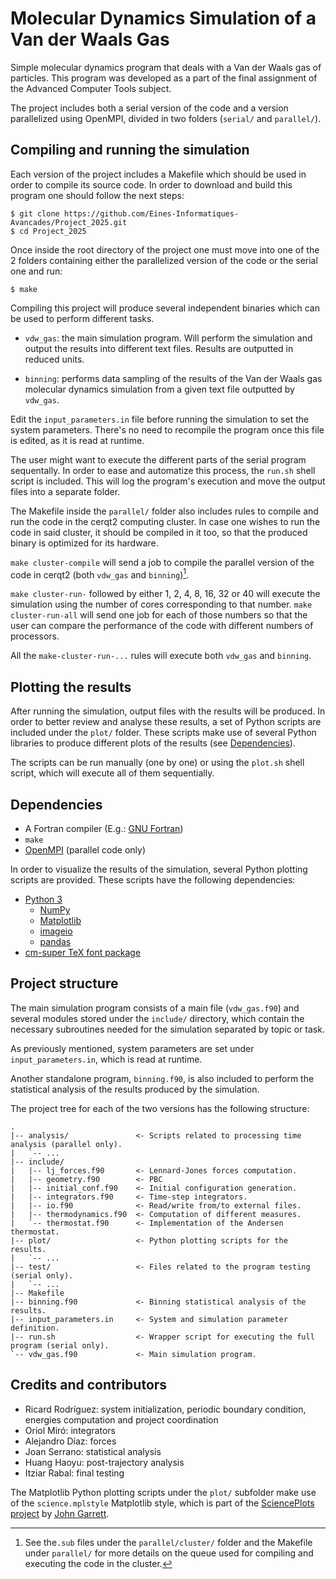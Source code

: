 # Molecular Dynamics Simulation of a Van der Waals Gas

Simple molecular dynamics program that deals with a Van der Waals gas of
particles. This program was developed as a part of the final assignment of the
Advanced Computer Tools subject.

The project includes both a serial version of the code and a version
parallelized using OpenMPI, divided in two folders (`serial/` and `parallel/`).

## Compiling and running the simulation

Each version of the project includes a Makefile which should be used in order to
compile its source code. In order to download and build this program one should
follow the next steps:

```
$ git clone https://github.com/Eines-Informatiques-Avancades/Project_2025.git
$ cd Project_2025
```

Once inside the root directory of the project one must move into one of the 2
folders containing either the parallelized version of the code or the serial one
and run:

```
$ make
```

Compiling this project will produce several independent binaries
which can be used to perform different tasks.

- `vdw_gas`: the main simulation program. Will perform the simulation and
    output the results into different text files. Results are outputted in
    reduced units.

- `binning`: performs data sampling of the results of the Van der Waals gas
    molecular dynamics simulation from a given text file outputted by `vdw_gas`.

Edit the `input_parameters.in` file before running the simulation to set the
system parameters. There's no need to recompile the program once this file is
edited, as it is read at runtime.

The user might want to execute the different parts of the serial program
sequentally. In order to ease and automatize this process, the `run.sh` shell
script is included. This will log the program's execution and move the output
files into a separate folder.

The Makefile inside the `parallel/` folder also includes rules to compile and
run the code in the cerqt2 computing cluster. In case one wishes to run the code
in said cluster, it should be compiled in it too, so that the produced binary is
optimized for its hardware.

`make cluster-compile` will send a job to compile the parallel version of the
code in cerqt2 (both `vdw_gas` and `binning`)[^cluster].

[^cluster]: See the`.sub` files under the `parallel/cluster/` folder and the
  Makefile under `parallel/` for more details on the queue used for compiling
  and executing the code in the cluster.

`make cluster-run-` followed by either 1, 2, 4, 8, 16, 32 or 40 will execute the
simulation using the number of cores corresponding to that number. `make
cluster-run-all` will send one job for each of those numbers so that the user
can compare the performance of the code with different numbers of processors.

All the `make-cluster-run-...` rules will execute both `vdw_gas` and `binning`.

## Plotting the results

After running the simulation, output files with the results will be produced. In
order to better review and analyse these results, a set of Python scripts are
included under the `plot/` folder. These scripts make use of several Python
libraries to produce different plots of the results (see
[Dependencies](#dependencies)).

The scripts can be run manually (one by one) or using the `plot.sh` shell
script, which will execute all of them sequentially.

## Dependencies

- A Fortran compiler (E.g.: [GNU Fortran](https://gcc.gnu.org/fortran/))
- `make`
- [OpenMPI](https://www.open-mpi.org/) (parallel code only)

In order to visualize the results of the simulation, several Python plotting
scripts are provided. These scripts have the following dependencies:

- [Python 3](https://www.python.org/)
  - [NumPy](https://numpy.org/)
  - [Matplotlib](https://matplotlib.org/)
  - [imageio](https://imageio.readthedocs.io/en/stable/)
  - [pandas](https://pandas.pydata.org/)
- [cm-super TeX font package](https://ctan.org/pkg/cm-super)

## Project structure

The main simulation program consists of a main file (`vdw_gas.f90`) and several
modules stored under the `include/` directory, which contain the necessary
subroutines needed for the simulation separated by topic or task.

As previously mentioned, system parameters are set under `input_parameters.in`,
which is read at runtime.

Another standalone program, `binning.f90`, is also included to perform the
statistical analysis of the results produced by the simulation.

The project tree for each of the two versions has the following structure:

```
.
|-- analysis/               <- Scripts related to processing time analysis (parallel only).
|   `-- ...
|-- include/
|   |-- lj_forces.f90       <- Lennard-Jones forces computation.
|   |-- geometry.f90        <- PBC
|   |-- initial_conf.f90    <- Initial configuration generation.
|   |-- integrators.f90     <- Time-step integrators.
|   |-- io.f90              <- Read/write from/to external files.
|   |-- thermodynamics.f90  <- Computation of different measures.
|   `-- thermostat.f90      <- Implementation of the Andersen thermostat.
|-- plot/                   <- Python plotting scripts for the results.
|   `-- ...
|-- test/                   <- Files related to the program testing (serial only).
|   `-- ...
|-- Makefile
|-- binning.f90             <- Binning statistical analysis of the results.
|-- input_parameters.in     <- System and simulation parameter definition.
|-- run.sh                  <- Wrapper script for executing the full program (serial only).
`-- vdw_gas.f90             <- Main simulation program.
```

## Credits and contributors

- Ricard Rodríguez: system initialization, periodic boundary condition, energies
    computation and project coordination
- Oriol Miró: integrators
- Alejandro Díaz: forces
- Joan Serrano: statistical analysis
- Huang Haoyu: post-trajectory analysis
- Itziar Rabal: final testing

The Matplotlib Python plotting scripts under the `plot/` subfolder make
use of the `science.mplstyle` Matplotlib style, which is part of the
[SciencePlots project](https://github.com/garrettj403/SciencePlots) by [John
Garrett](https://github.com/garrettj403).
